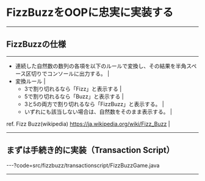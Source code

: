 # FizzBuzzをOOPに忠実に実装する

---

## FizzBuzzの仕様

---

* 連続した自然数の数列の各項を以下のルールで変換し、その結果を半角スペース区切りでコンソールに出力する。  |
* 変換ルール  |
  * 3で割り切れるなら「Fizz」と表示する  |
  * 5で割り切れるなら「Buzz」と表示する  |
  * 3と5の両方で割り切れるなら「FizzBuzz」と表示する。  |
  * いずれにも該当しない場合は、自然数をそのまま表示する。  |

ref. Fizz Buzz(wikipedia) https://ja.wikipedia.org/wiki/Fizz_Buzz  |

---

## まずは手続き的に実装（Transaction Script）

---?code=src/fizzbuzz/transactionscript/FizzBuzzGame.java

---
